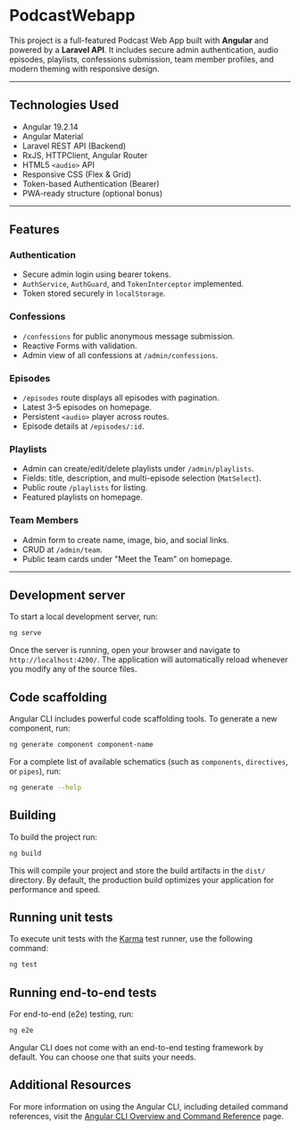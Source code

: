 # PodcastWebapp

This project is a full-featured Podcast Web App built with **Angular** and powered by a **Laravel API**. It includes secure admin authentication, audio episodes, playlists, confessions submission, team member profiles, and modern theming with responsive design.

---

## Technologies Used

- Angular 19.2.14
- Angular Material
- Laravel REST API (Backend)
- RxJS, HTTPClient, Angular Router
- HTML5 `<audio>` API
- Responsive CSS (Flex & Grid)
- Token-based Authentication (Bearer)
- PWA-ready structure (optional bonus)

---

## Features

### Authentication

- Secure admin login using bearer tokens.
- `AuthService`, `AuthGuard`, and `TokenInterceptor` implemented.
- Token stored securely in `localStorage`.

### Confessions

- `/confessions` for public anonymous message submission.
- Reactive Forms with validation.
- Admin view of all confessions at `/admin/confessions`.

### Episodes

- `/episodes` route displays all episodes with pagination.
- Latest 3–5 episodes on homepage.
- Persistent `<audio>` player across routes.
- Episode details at `/episodes/:id`.

### Playlists

- Admin can create/edit/delete playlists under `/admin/playlists`.
- Fields: title, description, and multi-episode selection (`MatSelect`).
- Public route `/playlists` for listing.
- Featured playlists on homepage.

### Team Members

- Admin form to create name, image, bio, and social links.
- CRUD at `/admin/team`.
- Public team cards under "Meet the Team" on homepage.

---

## Development server

To start a local development server, run:

```bash
ng serve
```

Once the server is running, open your browser and navigate to `http://localhost:4200/`. The application will automatically reload whenever you modify any of the source files.

## Code scaffolding

Angular CLI includes powerful code scaffolding tools. To generate a new component, run:

```bash
ng generate component component-name
```

For a complete list of available schematics (such as `components`, `directives`, or `pipes`), run:

```bash
ng generate --help
```

## Building

To build the project run:

```bash
ng build
```

This will compile your project and store the build artifacts in the `dist/` directory. By default, the production build optimizes your application for performance and speed.

## Running unit tests

To execute unit tests with the [Karma](https://karma-runner.github.io) test runner, use the following command:

```bash
ng test
```

## Running end-to-end tests

For end-to-end (e2e) testing, run:

```bash
ng e2e
```

Angular CLI does not come with an end-to-end testing framework by default. You can choose one that suits your needs.

## Additional Resources

For more information on using the Angular CLI, including detailed command references, visit the [Angular CLI Overview and Command Reference](https://angular.dev/tools/cli) page.
